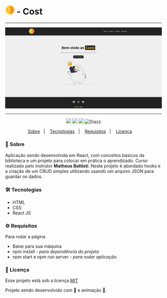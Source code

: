 # <img src="https://github.com/wevdiaz/Costs/blob/main/src/imgs/costs_logo.png?raw=true" width="30px" height="30px" /> - Cost

***
<p align="center">
    <img src="https://github.com/wevdiaz/Costs/blob/main/images/tela_Cost.png?raw=true" />
</p>

***

<p align="center">  
      <a>
          <img src="https://img.shields.io/github/repo-size/wevdiaz/Costs?color=%231ABC9C">      
      </a>  
      <a>
          <img src="https://img.shields.io/github/license/wevdiaz/Costs?color=%231ABC9C">        
      </a>      
      <a>
          <img src="https://img.shields.io/github/languages/count/wevdiaz/Costs?color=%231ABC9C">       
      </a>      
      <a>          
          <img alt="Diazz" src="https://img.shields.io/badge/made%20by-Diazz-Costs?color=%231ABC9C"> 
      </a>      
  </p> 

<p align="center">
    <a href="#speech_balloon-sobre">Sobre</a>&nbsp;&nbsp;&nbsp;|&nbsp;&nbsp;&nbsp;
    <a href="#hammer_and_wrench-tecnologias">Tecnologias</a>&nbsp;&nbsp;&nbsp;|&nbsp;&nbsp;&nbsp;
    <a href="#gear-requisitos">Requisitos</a>&nbsp;&nbsp;&nbsp;|&nbsp;&nbsp;&nbsp;
    <a href="#scroll-licença">Licença</a>&nbsp;&nbsp;&nbsp;&nbsp;&nbsp;&nbsp;    
</p>

### :speech_balloon: Sobre

Aplicação sendo desenvolvida em React, com conceitos básicos da biblioteca e um projeto para colocar em prática o aprendizado. Curso realizado pelo instrutor **Matheus Battisti**. Neste projeto é abordado hooks e a criação de um CRUD simples utilizando usando um arquivo JSON para guardar os dados.
 
 ### :hammer_and_wrench: Tecnologias
 
 * HTML
 * CSS
 * React JS

### :gear: Requisitos

Para rodar a página

* Baixe para sua máquina
* npm install - *para dependência do projeto*
* npm start  e npm run server - *para rodar aplicação*

### :scroll: Licença

Esse projeto está sob a licença [MIT](https://github.com/wevdiaz/Costs/blob/main/LICENSE)

Projeto sendo desenvolvido com :blue_heart: e animação  :star_struck:.
